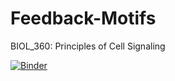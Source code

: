 # Feedback-Motifs
BIOL_360: Principles of Cell Signaling


[![Binder](https://mybinder.org/badge_logo.svg)](https://mybinder.org/v2/gh/cainja/Feedback-Motifs/master)
